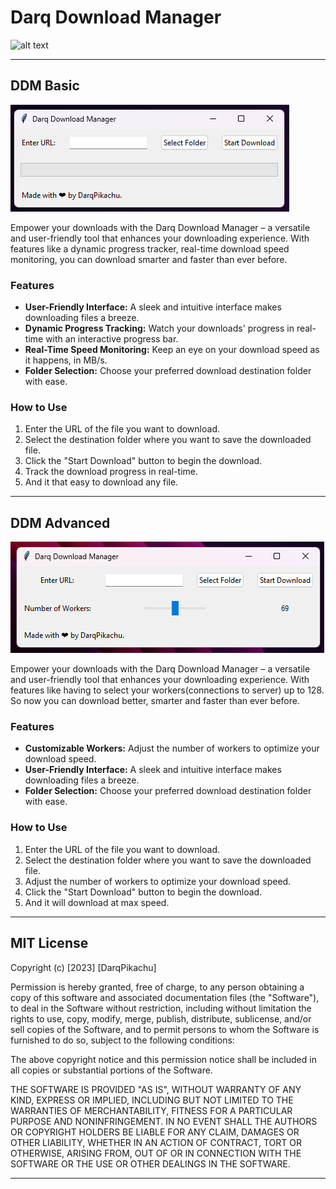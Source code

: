 # Darq Download Manager

![alt text](https://raw.githubusercontent.com/darqpikachu/Darq-Download-Manager/main/DDM.ico?raw=true)

--------------------------------------------------------------------------------------------------

## DDM Basic

![alt text](https://raw.githubusercontent.com/darqpikachu/Darq-Download-Manager/main/basic-ui.png?raw=true)

Empower your downloads with the Darq Download Manager – a versatile and user-friendly tool that enhances your downloading experience. With features like a dynamic progress tracker, real-time download speed monitoring, you can download smarter and faster than ever before.


### Features

- **User-Friendly Interface:** A sleek and intuitive interface makes downloading files a breeze.
- **Dynamic Progress Tracking:** Watch your downloads' progress in real-time with an interactive progress bar.
- **Real-Time Speed Monitoring:** Keep an eye on your download speed as it happens, in MB/s.
- **Folder Selection:** Choose your preferred download destination folder with ease.


### How to Use

1. Enter the URL of the file you want to download.
2. Select the destination folder where you want to save the downloaded file.
3. Click the "Start Download" button to begin the download.
4. Track the download progress in real-time.
5. And it that easy to download any file.


--------------------------------------------------------------------------------------------------

## DDM Advanced

![alt text](https://raw.githubusercontent.com/darqpikachu/Darq-Download-Manager/main/advanced-ui.png?raw=true)

Empower your downloads with the Darq Download Manager – a versatile and user-friendly tool that enhances your downloading experience. With features like having to select your workers(connections to server) up to 128. So now you can download better, smarter and faster than ever before.


### Features

- **Customizable Workers:** Adjust the number of workers to optimize your download speed.
- **User-Friendly Interface:** A sleek and intuitive interface makes downloading files a breeze.
- **Folder Selection:** Choose your preferred download destination folder with ease.


### How to Use

1. Enter the URL of the file you want to download.
2. Select the destination folder where you want to save the downloaded file.
3. Adjust the number of workers to optimize your download speed.
4. Click the "Start Download" button to begin the download.
5. And it will download at max speed.


--------------------------------------------------------------------------------------------------


## MIT License

Copyright (c) [2023] [DarqPikachu]

Permission is hereby granted, free of charge, to any person obtaining a copy
of this software and associated documentation files (the "Software"), to deal
in the Software without restriction, including without limitation the rights
to use, copy, modify, merge, publish, distribute, sublicense, and/or sell
copies of the Software, and to permit persons to whom the Software is
furnished to do so, subject to the following conditions:

The above copyright notice and this permission notice shall be included in all
copies or substantial portions of the Software.

THE SOFTWARE IS PROVIDED "AS IS", WITHOUT WARRANTY OF ANY KIND, EXPRESS OR
IMPLIED, INCLUDING BUT NOT LIMITED TO THE WARRANTIES OF MERCHANTABILITY,
FITNESS FOR A PARTICULAR PURPOSE AND NONINFRINGEMENT. IN NO EVENT SHALL THE
AUTHORS OR COPYRIGHT HOLDERS BE LIABLE FOR ANY CLAIM, DAMAGES OR OTHER
LIABILITY, WHETHER IN AN ACTION OF CONTRACT, TORT OR OTHERWISE, ARISING FROM,
OUT OF OR IN CONNECTION WITH THE SOFTWARE OR THE USE OR OTHER DEALINGS IN THE
SOFTWARE.


--------------------------------------------------------------------------------------------------
